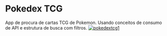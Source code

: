 # Pokedex TCG
 App de procura de cartas TCG de Pokemon. Usando conceitos de consumo de API e estrutura de busca com filtros.
 <a href="https://pokedex-tcg.herokuapp.com" target="_blank"><img src="https://i.ibb.co/grDB947/pokedextcg1.png" alt="pokedextcg1" border="0"></a>
